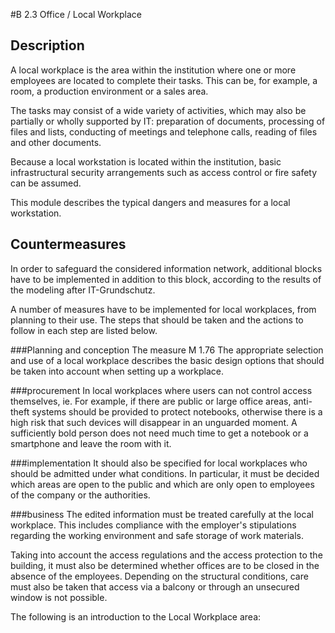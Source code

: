 #B 2.3 Office / Local Workplace
## Description 
A local workplace is the area within the institution where one or more employees are located to complete their tasks. This can be, for example, a room, a production environment or a sales area.

The tasks may consist of a wide variety of activities, which may also be partially or wholly supported by IT: preparation of documents, processing of files and lists, conducting of meetings and telephone calls, reading of files and other documents.

Because a local workstation is located within the institution, basic infrastructural security arrangements such as access control or fire safety can be assumed.

This module describes the typical dangers and measures for a local workstation.



## Countermeasures 
In order to safeguard the considered information network, additional blocks have to be implemented in addition to this block, according to the results of the modeling after IT-Grundschutz.

A number of measures have to be implemented for local workplaces, from planning to their use. The steps that should be taken and the actions to follow in each step are listed below.



###Planning and conception
The measure M 1.76 The appropriate selection and use of a local workplace describes the basic design options that should be taken into account when setting up a workplace.



###procurement
In local workplaces where users can not control access themselves, ie. For example, if there are public or large office areas, anti-theft systems should be provided to protect notebooks, otherwise there is a high risk that such devices will disappear in an unguarded moment. A sufficiently bold person does not need much time to get a notebook or a smartphone and leave the room with it.



###implementation
It should also be specified for local workplaces who should be admitted under what conditions. In particular, it must be decided which areas are open to the public and which are only open to employees of the company or the authorities.



###business
The edited information must be treated carefully at the local workplace. This includes compliance with the employer's stipulations regarding the working environment and safe storage of work materials.

Taking into account the access regulations and the access protection to the building, it must also be determined whether offices are to be closed in the absence of the employees. Depending on the structural conditions, care must also be taken that access via a balcony or through an unsecured window is not possible.

The following is an introduction to the Local Workplace area:



